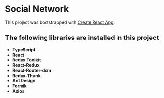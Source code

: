 # Social Network

This project was bootstrapped with [Create React App](https://github.com/facebook/create-react-app).

## The following libraries are installed in this project
- **TypeScript**
- **React**
- **Redux Toolkit**
- **React-Redux**
- **React-Router-dom**
- **Redux-Thunk**
- **Ant Design**
- **Formik**
- **Axios**
